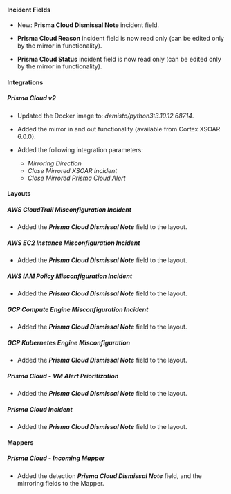 
#### Incident Fields

- New: **Prisma Cloud Dismissal Note** incident field.

- **Prisma Cloud Reason** incident field is now read only (can be edited only by the mirror in functionality).

- **Prisma Cloud Status** incident field is now read only (can be edited only by the mirror in functionality).


#### Integrations

##### Prisma Cloud v2
- Updated the Docker image to: *demisto/python3:3.10.12.68714*.

- Added the mirror in and out functionality (available from Cortex XSOAR 6.0.0).
- Added the following integration parameters:
    - *Mirroring Direction*
    - *Close Mirrored XSOAR Incident*
    - *Close Mirrored Prisma Cloud Alert*

#### Layouts

##### AWS CloudTrail Misconfiguration Incident

- Added the ***Prisma Cloud Dismissal Note*** field to the layout. 

##### AWS EC2 Instance Misconfiguration Incident

- Added the ***Prisma Cloud Dismissal Note*** field to the layout. 

##### AWS IAM Policy Misconfiguration Incident

- Added the ***Prisma Cloud Dismissal Note*** field to the layout. 

##### GCP Compute Engine Misconfiguration Incident

- Added the ***Prisma Cloud Dismissal Note*** field to the layout. 

##### GCP Kubernetes Engine Misconfiguration

- Added the ***Prisma Cloud Dismissal Note*** field to the layout. 

##### Prisma Cloud - VM Alert Prioritization

- Added the ***Prisma Cloud Dismissal Note*** field to the layout. 

##### Prisma Cloud Incident

- Added the ***Prisma Cloud Dismissal Note*** field to the layout. 

#### Mappers

##### Prisma Cloud - Incoming Mapper

- Added the detection ***Prisma Cloud Dismissal Note*** field, and the mirroring fields to the Mapper.
